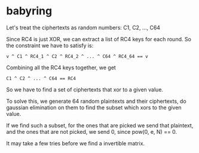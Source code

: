babyring
========

Let's treat the ciphertexts as random numbers: C1, C2, ..., C64

Since RC4 is just XOR, we can extract a list of RC4 keys for each round.
So the constraint we have to satisfy is:


```
v ^ C1 ^ RC4_1 ^ C2 ^ RC4_2 ^ ... ^ C64 ^ RC4_64 == v
```

Combining all the RC4 keys together, we get

```
C1 ^ C2 ^ ... ^ C64 == RC4
```

So we have to find a set of ciphertexts that xor to a given value.

To solve this, we generate 64 random plaintexts and their ciphertexts,
do gaussian elimination on them to find the subset which xors to the given value.

If we find such a subset, for the ones that are picked we send that plaintext,
and the ones that are not picked, we send 0, since pow(0, e, N) == 0.

It may take a few tries before we find a invertible matrix.
